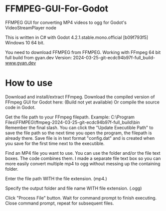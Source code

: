 # FFMPEG-GUI-For-Godot
FFMPEG GUI for converting MP4 videos to ogg for Godot's VideoStreamPlayer node


This is written in C# with Godot 4.2.1.stable.mono.official [b09f793f5]
Windows 10 64 bit.

You need to download FFMPEG from FFMPEG. 
Working with FFmpeg 64 bit full build from gyan.dev
Version: 2024-03-25-git-ecdc94b97f-full_build-www.gyan.dev 


# How to use
Download and install/extract FFmpeg. 
Download the compiled version of FFmpeg GUI for Godot here: (Build not yet available)
Or compile the source code in Godot. 

Get the file path to your FFmpeg filepath. 
Example:
C:\Program Files\FFMPEG\ffmpeg-2024-03-25-git-ecdc94b97f-full_build\bin\
Remember the final slash.
You can click the "Update Executible Path" to save the file path so the next time you open the program, the filepath is already there.
Save file is in text format "config.dat" and is created when you save for the first time next to the executible. 

Find an MP4 file you want to use.
You can use the folder and/or the file text boxes. The code combines them.
I made a separate file text box so you can more easily convert multiple mp4 to ogg 
without messing up the containing folder.

Enter the file path WITH the file extension. (mp4.)


Specify the output folder and file name WITH file extension. (.ogg)

Click "Process File" button.
Wait for command prompt to finish executing.
Close command prompt, repeat for subsequent files.
